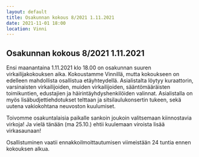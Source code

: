 ```yaml
---
layout: default
title: Osakunnan kokous 8/2021 1.11.2021
date: 2021-11-01 18:00
location: Vinni
---
```


## Osakunnan kokous 8/2021 1.11.2021

Ensi maanantaina 1.11.2021 klo 18.00 on osakunnan suuren virkailijakokouksen aika. Kokoustamme Vinnillä, mutta kokoukseen on edelleen mahdollista osallistua etäyhteydellä. Asialistalta löytyy kuraattorin, varsinaisten virkailijoiden, muiden virkailijoiden, sääntömääräisten toimikuntien, edustajien ja häirintäyhdyshenkilöiden valinnat. Asialistalla on myös lisäbudjettiehdotukset telttaan ja sitsilaulukonsertin tukeen, sekä uutena vakiokohtana neuvoston kuulumiset.

Toivomme osakuntalaisia paikalle sankoin joukoin valitsemaan kiinnostavia virkoja! Ja vielä tänään (ma 25.10.) ehtii kuulemaan viroista lisää virkasaunaan!

Osallistuminen vaatii ennakkoilmoittautumisen viimeistään 24 tuntia ennen kokouksen alkua. 